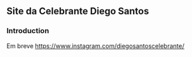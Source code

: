 ## Site da Celebrante Diego Santos

### Introduction

Em breve https://www.instagram.com/diegosantoscelebrante/
